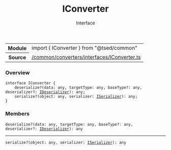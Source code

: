 
<header class="symbol-info-header"><h1 id="iconverter">IConverter</h1><label class="symbol-info-type-label interface">Interface</label></header>
<!-- summary -->
<section class="symbol-info"><table class="is-full-width"><tbody><tr><th>Module</th><td><div class="lang-typescript"><span class="token keyword">import</span> { IConverter }&nbsp;<span class="token keyword">from</span>&nbsp;<span class="token string">"@tsed/common"</span></div></td></tr><tr><th>Source</th><td><a href="https://github.com/Romakita/ts-express-decorators/blob/v4.16.0/src//common/converters/interfaces/IConverter.ts#L0-L0">/common/converters/interfaces/IConverter.ts</a></td></tr></tbody></table></section>
<!-- overview -->


### Overview


<pre><code class="typescript-lang "><span class="token keyword">interface</span> IConverter <span class="token punctuation">{</span>
    deserialize?<span class="token punctuation">(</span>data<span class="token punctuation">:</span> <span class="token keyword">any</span><span class="token punctuation">,</span> targetType<span class="token punctuation">:</span> <span class="token keyword">any</span><span class="token punctuation">,</span> baseType?<span class="token punctuation">:</span> <span class="token keyword">any</span><span class="token punctuation">,</span> deserializer?<span class="token punctuation">:</span> <a href="#api/common/converters/ideserializer"><span class="token">IDeserializer</span></a><span class="token punctuation">)</span><span class="token punctuation">:</span> <span class="token keyword">any</span><span class="token punctuation">;</span>
    serialize?<span class="token punctuation">(</span>object<span class="token punctuation">:</span> <span class="token keyword">any</span><span class="token punctuation">,</span> serializer<span class="token punctuation">:</span> <a href="#api/common/converters/iserializer"><span class="token">ISerializer</span></a><span class="token punctuation">)</span><span class="token punctuation">:</span> <span class="token keyword">any</span><span class="token punctuation">;</span>
<span class="token punctuation">}</span></code></pre>


<!-- Parameters -->

<!-- Description -->

<!-- Members -->







### Members



<div class="method-overview">
<pre><code class="typescript-lang ">deserialize?<span class="token punctuation">(</span>data<span class="token punctuation">:</span> <span class="token keyword">any</span><span class="token punctuation">,</span> targetType<span class="token punctuation">:</span> <span class="token keyword">any</span><span class="token punctuation">,</span> baseType?<span class="token punctuation">:</span> <span class="token keyword">any</span><span class="token punctuation">,</span> deserializer?<span class="token punctuation">:</span> <a href="#api/common/converters/ideserializer"><span class="token">IDeserializer</span></a><span class="token punctuation">)</span><span class="token punctuation">:</span> <span class="token keyword">any</span></code></pre>
</div>




<hr/>



<div class="method-overview">
<pre><code class="typescript-lang ">serialize?<span class="token punctuation">(</span>object<span class="token punctuation">:</span> <span class="token keyword">any</span><span class="token punctuation">,</span> serializer<span class="token punctuation">:</span> <a href="#api/common/converters/iserializer"><span class="token">ISerializer</span></a><span class="token punctuation">)</span><span class="token punctuation">:</span> <span class="token keyword">any</span></code></pre>
</div>








